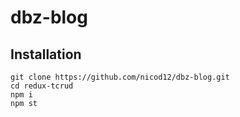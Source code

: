 # dbz-blog

## Installation

```
git clone https://github.com/nicod12/dbz-blog.git
cd redux-tcrud
npm i
npm st
